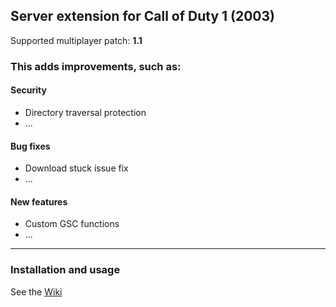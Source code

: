 ## Server extension for Call of Duty 1 (2003)
Supported multiplayer patch: **1.1**
### This adds improvements, such as:
#### Security
- Directory traversal protection
- ...
#### Bug fixes
- Download stuck issue fix
- ...
#### New features
- Custom GSC functions
- ...
___
### Installation and usage

See the [Wiki](https://github.com/raphael12333/codextended-server/wiki)
